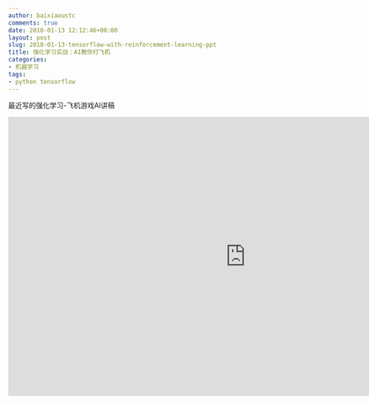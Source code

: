 ```yaml
---
author: baixiaoustc
comments: true
date: 2018-01-13 12:12:46+00:00
layout: post
slug: 2018-01-13-tensorflow-with-reinforcement-learning-ppt
title: 强化学习实战：AI教你打飞机
categories:
- 机器学习
tags:
- python tensorflow
---
```


最近写的强化学习-飞机游戏AI讲稿


<iframe src='https://onedrive.live.com/embed?cid=72ADB35B7D43F7CE&resid=72ADB35B7D43F7CE%21121&authkey=AOo5GJoW-eAFJsU&em=2&wdAr=1.7777777777777777' width='962px' height='565px' frameborder='0'>This is an embedded <a target='_blank' href='https://office.com'>Microsoft Office</a> presentation, powered by <a target='_blank' href='https://office.com/webapps'>Office Online</a>.</iframe>